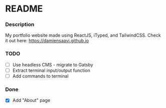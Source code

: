 # README

### Description
My portfolio website made using ReactJS, iTyped, and TailwindCSS.
Check it out here: https://damiensaavi.github.io 

### TODO
- [ ] Use headless CMS - migrate to Gatsby
- [ ] Extract terminal input/output function
- [ ] Add commands to terminal

### Done
- [x] Add "About" page
